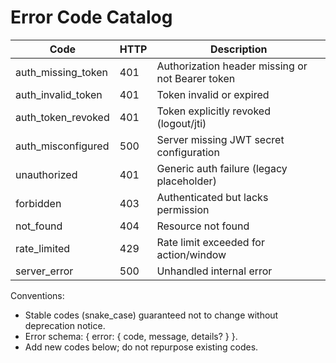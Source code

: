 # Error Code Catalog

| Code | HTTP | Description |
|------|------|-------------|
| auth_missing_token | 401 | Authorization header missing or not Bearer token |
| auth_invalid_token | 401 | Token invalid or expired |
| auth_token_revoked | 401 | Token explicitly revoked (logout/jti) |
| auth_misconfigured | 500 | Server missing JWT secret configuration |
| unauthorized | 401 | Generic auth failure (legacy placeholder) |
| forbidden | 403 | Authenticated but lacks permission |
| not_found | 404 | Resource not found |
| rate_limited | 429 | Rate limit exceeded for action/window |
| server_error | 500 | Unhandled internal error |

Conventions:
- Stable codes (snake_case) guaranteed not to change without deprecation notice.
- Error schema: { error: { code, message, details? } }.
- Add new codes below; do not repurpose existing codes.
